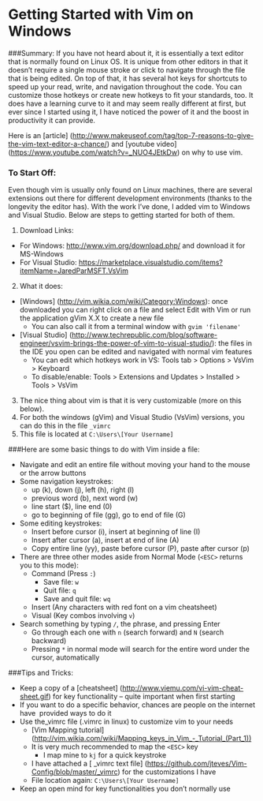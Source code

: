 # Getting Started with Vim on Windows
###Summary:
If you have not heard about it, it is essentially a text editor that is normally found on Linux OS. It is unique from other editors in that it doesn’t require a single mouse stroke or click to navigate through the file that is being edited. On top of that, it has several hot keys for shortcuts to speed up your read, write, and navigation throughout the code. You can customize those hotkeys or create new hotkeys to fit your standards, too. It does have a learning curve to it and may seem really different at first, but ever since I started using it, I have noticed the power of it and the boost in productivity it can provide.

Here is an [article] (http://www.makeuseof.com/tag/top-7-reasons-to-give-the-vim-text-editor-a-chance/) and [youtube video] (https://www.youtube.com/watch?v=_NUO4JEtkDw) on why to use vim.

### To Start Off:
Even though vim is usually only found on Linux machines, there are several extensions out there for different development environments (thanks to the longevity the editor has). With the work I’ve done, I added vim to Windows and Visual Studio. Below are steps to getting started for both of them.

1. Download Links:
  * For Windows: http://www.vim.org/download.php/ and download it for MS-Windows
  * For Visual Studio: https://marketplace.visualstudio.com/items?itemName=JaredParMSFT.VsVim 
2. What it does:
  * [Windows] (http://vim.wikia.com/wiki/Category:Windows): once downloaded you can right click on a file and select Edit with Vim or run the application gVim X.X to create a new file
    * You can also call it from a terminal window with `gvim 'filename'`
  * [Visual Studio] (http://www.techrepublic.com/blog/software-engineer/vsvim-brings-the-power-of-vim-to-visual-studio/): the files in the IDE you open can be edited and navigated with normal vim features
    * You can edit which hotkeys work in VS: Tools tab > Options > VsVim > Keyboard
    * To disable/enable: Tools > Extensions and Updates > Installed > Tools > VsVim
3. The nice thing about vim is that it is very customizable (more on this below). 
  1. For both the windows (gVim) and Visual Studio (VsVim) versions, you can do this in the file `_vimrc`
  2. This file is located at `C:\Users\[Your Username]`

###Here are some basic things to do with Vim inside a file:
* Navigate and edit an entire file without moving your hand to the mouse or the arrow buttons
* Some navigation keystrokes:
  * up (k), down (j), left (h), right (l)
  * previous word (b), next word (w)
  * line start ($), line end (0)
  * go to beginning of file (gg), go to end of file (G)
* Some editing keystrokes:
  * Insert before cursor (i), insert at beginning of line (I)
  * Insert after cursor (a), insert at end of line (A)
  * Copy entire line (yy), paste before cursor (P), paste after cursor (p)
* There are three other modes aside from Normal Mode (`<ESC>` returns you to this mode):
  * Command (Press `:`)
    * Save file: `w`
    * Quit file: `q`
    * Save and quit file: `wq`
  * Insert (Any characters with red font on a vim cheatsheet)
  * Visual (Key combos involving `v`)
* Search something by typing `/`, the phrase, and pressing Enter
  * Go through each one with `n` (search forward) and `N` (search backward)
  * Pressing `*` in normal mode will search for the entire word under the cursor, automatically

###Tips and Tricks:
* Keep a copy of a [cheatsheet] (http://www.viemu.com/vi-vim-cheat-sheet.gif) for key functionality – quite important when first starting
* If you want to do a specific behavior, chances are people on the internet have  provided ways to do it
* Use the_vimrc file (.vimrc in linux) to customize vim to your needs
  * [Vim Mapping tutorial] (http://vim.wikia.com/wiki/Mapping_keys_in_Vim_-_Tutorial_(Part_1))
  * It is very much recommended to map the `<ESC>` key
    * I map mine to `kj` for a quick keystroke
  * I have attached a [ _vimrc text file] (https://github.com/jteves/Vim-Config/blob/master/_vimrc) for the customizations I have
  * File location again: `C:\Users\[Your Username]`
* Keep an open mind for key functionalities you don’t normally use
